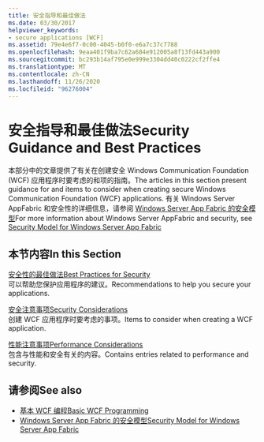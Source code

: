 ```yaml
---
title: 安全指导和最佳做法
ms.date: 03/30/2017
helpviewer_keywords:
- secure applications [WCF]
ms.assetid: 79e4e6f7-0c00-4045-b0f0-e6a7c37c7788
ms.openlocfilehash: 9eaa401f9ba7c62a684e912005a8f13fd443a900
ms.sourcegitcommit: bc293b14af795e0e999e3304dd40c0222cf2ffe4
ms.translationtype: MT
ms.contentlocale: zh-CN
ms.lasthandoff: 11/26/2020
ms.locfileid: "96276004"
---
```

# <a name="security-guidance-and-best-practices"></a><span data-ttu-id="5579d-102">安全指导和最佳做法</span><span class="sxs-lookup"><span data-stu-id="5579d-102">Security Guidance and Best Practices</span></span>

<span data-ttu-id="5579d-103">本部分中的文章提供了有关在创建安全 Windows Communication Foundation (WCF) 应用程序时要考虑的和项的指南。</span><span class="sxs-lookup"><span data-stu-id="5579d-103">The articles in this section present guidance for and items to consider when creating secure Windows Communication Foundation (WCF) applications.</span></span> <span data-ttu-id="5579d-104">有关 Windows Server AppFabric 和安全性的详细信息，请参阅 [Windows Server App Fabric 的安全模型](/previous-versions/appfabric/ee677202(v=azure.10))</span><span class="sxs-lookup"><span data-stu-id="5579d-104">For more information about Windows Server AppFabric and security, see [Security Model for Windows Server App Fabric](/previous-versions/appfabric/ee677202(v=azure.10))</span></span>  
  
## <a name="in-this-section"></a><span data-ttu-id="5579d-105">本节内容</span><span class="sxs-lookup"><span data-stu-id="5579d-105">In this Section</span></span>  

 [<span data-ttu-id="5579d-106">安全性的最佳做法</span><span class="sxs-lookup"><span data-stu-id="5579d-106">Best Practices for Security</span></span>](best-practices-for-security-in-wcf.md)  
 <span data-ttu-id="5579d-107">可以帮助您保护应用程序的建议。</span><span class="sxs-lookup"><span data-stu-id="5579d-107">Recommendations to help you secure your applications.</span></span>  
  
 [<span data-ttu-id="5579d-108">安全注意事项</span><span class="sxs-lookup"><span data-stu-id="5579d-108">Security Considerations</span></span>](security-considerations-in-wcf.md)  
 <span data-ttu-id="5579d-109">创建 WCF 应用程序时要考虑的事项。</span><span class="sxs-lookup"><span data-stu-id="5579d-109">Items to consider when creating a WCF application.</span></span>  
  
 [<span data-ttu-id="5579d-110">性能注意事项</span><span class="sxs-lookup"><span data-stu-id="5579d-110">Performance Considerations</span></span>](performance-considerations.md)  
 <span data-ttu-id="5579d-111">包含与性能和安全有关的内容。</span><span class="sxs-lookup"><span data-stu-id="5579d-111">Contains entries related to performance and security.</span></span>  
  
## <a name="see-also"></a><span data-ttu-id="5579d-112">请参阅</span><span class="sxs-lookup"><span data-stu-id="5579d-112">See also</span></span>

- [<span data-ttu-id="5579d-113">基本 WCF 编程</span><span class="sxs-lookup"><span data-stu-id="5579d-113">Basic WCF Programming</span></span>](../basic-wcf-programming.md)
- <span data-ttu-id="5579d-114">[Windows Server App Fabric 的安全模型](/previous-versions/appfabric/ee677202(v=azure.10))</span><span class="sxs-lookup"><span data-stu-id="5579d-114">[Security Model for Windows Server App Fabric](/previous-versions/appfabric/ee677202(v=azure.10))</span></span>
